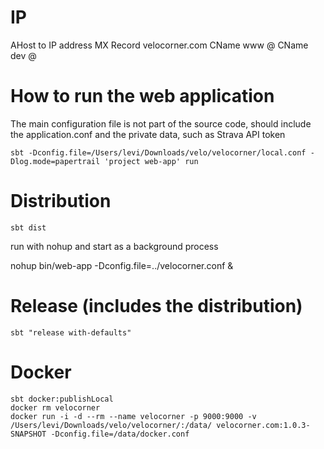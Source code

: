 # IP
AHost to IP address
MX Record velocorner.com
CName www @
CName dev @

# How to run the web application
The main configuration file is not part of the source code, should include the application.conf and the private data, such as Strava API token
```shell script
sbt -Dconfig.file=/Users/levi/Downloads/velo/velocorner/local.conf -Dlog.mode=papertrail 'project web-app' run
```

# Distribution
```shell script
sbt dist
```
run with nohup and start as a background process

nohup bin/web-app -Dconfig.file=../velocorner.conf &

# Release (includes the distribution)
```shell script
sbt "release with-defaults"
```

# Docker
```shell script
sbt docker:publishLocal
docker rm velocorner
docker run -i -d --rm --name velocorner -p 9000:9000 -v /Users/levi/Downloads/velo/velocorner/:/data/ velocorner.com:1.0.3-SNAPSHOT -Dconfig.file=/data/docker.conf
```
